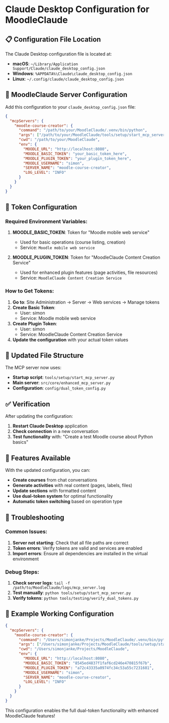 # Claude Desktop Configuration for MoodleClaude

## 📋 Configuration File Location

The Claude Desktop configuration file is located at:
- **macOS**: `~/Library/Application Support/Claude/claude_desktop_config.json`
- **Windows**: `%APPDATA%\Claude\claude_desktop_config.json`
- **Linux**: `~/.config/claude/claude_desktop_config.json`

## 🔧 MoodleClaude Server Configuration

Add this configuration to your `claude_desktop_config.json` file:

```json
{
  "mcpServers": {
    "moodle-course-creator": {
      "command": "/path/to/your/MoodleClaude/.venv/bin/python",
      "args": ["/path/to/your/MoodleClaude/tools/setup/start_mcp_server.py"],
      "cwd": "/path/to/your/MoodleClaude",
      "env": {
        "MOODLE_URL": "http://localhost:8080",
        "MOODLE_BASIC_TOKEN": "your_basic_token_here",
        "MOODLE_PLUGIN_TOKEN": "your_plugin_token_here", 
        "MOODLE_USERNAME": "simon",
        "SERVER_NAME": "moodle-course-creator",
        "LOG_LEVEL": "INFO"
      }
    }
  }
}
```

## 🔑 Token Configuration

### Required Environment Variables:

1. **MOODLE_BASIC_TOKEN**: Token for "Moodle mobile web service"
   - Used for basic operations (course listing, creation)
   - Service: `Moodle mobile web service`

2. **MOODLE_PLUGIN_TOKEN**: Token for "MoodleClaude Content Creation Service"
   - Used for enhanced plugin features (page activities, file resources)
   - Service: `MoodleClaude Content Creation Service`

### How to Get Tokens:

1. **Go to**: Site Administration → Server → Web services → Manage tokens
2. **Create Basic Token**:
   - User: simon
   - Service: Moodle mobile web service
3. **Create Plugin Token**:
   - User: simon  
   - Service: MoodleClaude Content Creation Service
4. **Update the configuration** with your actual token values

## 📁 Updated File Structure

The MCP server now uses:
- **Startup script**: `tools/setup/start_mcp_server.py`
- **Main server**: `src/core/enhanced_mcp_server.py`
- **Configuration**: `config/dual_token_config.py`

## ✅ Verification

After updating the configuration:

1. **Restart Claude Desktop** application
2. **Check connection** in a new conversation
3. **Test functionality** with: "Create a test Moodle course about Python basics"

## 🎯 Features Available

With the updated configuration, you can:

- **Create courses** from chat conversations
- **Generate activities** with real content (pages, labels, files)
- **Update sections** with formatted content
- **Use dual-token system** for optimal functionality
- **Automatic token switching** based on operation type

## 🔧 Troubleshooting

### Common Issues:

1. **Server not starting**: Check that all file paths are correct
2. **Token errors**: Verify tokens are valid and services are enabled
3. **Import errors**: Ensure all dependencies are installed in the virtual environment

### Debug Steps:

1. **Check server logs**: `tail -f /path/to/MoodleClaude/logs/mcp_server.log`
2. **Test manually**: `python tools/setup/start_mcp_server.py`
3. **Verify tokens**: `python tools/testing/verify_dual_tokens.py`

## 📝 Example Working Configuration

```json
{
  "mcpServers": {
    "moodle-course-creator": {
      "command": "/Users/simonjanke/Projects/MoodleClaude/.venv/bin/python",
      "args": ["/Users/simonjanke/Projects/MoodleClaude/tools/setup/start_mcp_server.py"],
      "cwd": "/Users/simonjanke/Projects/MoodleClaude",
      "env": {
        "MOODLE_URL": "http://localhost:8080",
        "MOODLE_BASIC_TOKEN": "8545ed4837f1faf6cd246e470815f67b",
        "MOODLE_PLUGIN_TOKEN": "a72c43335a0974fc34c53a55c7231681",
        "MOODLE_USERNAME": "simon",
        "SERVER_NAME": "moodle-course-creator",
        "LOG_LEVEL": "INFO"
      }
    }
  }
}
```

This configuration enables the full dual-token functionality with enhanced MoodleClaude features!